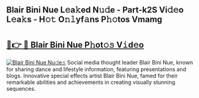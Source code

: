 ## Blair Bini Nue L𝚎a𝚔ed N𝚞𝚍e - Part-k2S Vi𝚍𝚎o L𝚎a𝚔s - H𝚘𝚝 O𝚗𝚕yf𝚊ns P𝚑𝚘tos Vmamg

# <h2><a href="http://kfesabt.oniu.top/?m=Blair+Bini+Nue">🔗👉 🔴 Blair Bini Nue P𝚑ot𝚘𝚜 V𝚒d𝚎o</a></h2>

[![Blair Bini Nue Nu𝚍e𝚜](https://i.imgur.com/0qMVB7G.gif)](http://kfesabt.oniu.top/?m=Blair+Bini+Nue)
Social media thought leader Blair Bini Nue, known for sharing dance and lifestyle information, featuring presentations and blogs. Innovative special effects artist Blair Bini Nue, famed for their remarkable abilities and achievements in creating visually stunning sequences.  
